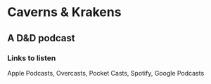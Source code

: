 # Caverns & Krakens
## A D&D podcast
### Links to listen
Apple Podcasts, Overcasts, Pocket Casts, Spotify, Google Podcasts
